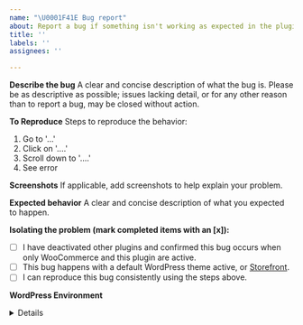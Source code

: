 ```yaml
---
name: "\U0001F41E Bug report"
about: Report a bug if something isn't working as expected in the plugin.
title: ''
labels: ''
assignees: ''

---
```


**Describe the bug**
A clear and concise description of what the bug is. Please be as descriptive as possible; issues lacking detail, or for any other reason than to report a bug, may be closed without action.

**To Reproduce**
Steps to reproduce the behavior:
1. Go to '...'
2. Click on '....'
3. Scroll down to '....'
4. See error

**Screenshots**
If applicable, add screenshots to help explain your problem.

**Expected behavior**
A clear and concise description of what you expected to happen.

**Isolating the problem (mark completed items with an [x]):**
- [ ] I have deactivated other plugins and confirmed this bug occurs when only WooCommerce and this plugin are active.
- [ ] This bug happens with a default WordPress theme active, or [Storefront](https://woocommerce.com/storefront/).
- [ ] I can reproduce this bug consistently using the steps above.

**WordPress Environment**
<details>
```
- Website URL: 
- PHP Version: 
- WordPress Version: 
- WooCommerce Version: 
- Plugin Version: 
- WordPress Timezone Setting: 
- WordPress Date Format Setting: 
- WordPress Time Format Setting: 
- All Plugin Start/End Pickup Time Settings: 
- Plugin Pickup Time Interval Setting: 
- Plugin Pickup Time Delay Setting: 
- Plugin Pickup Time Open Days Ahead Setting: 
```
</details>
